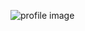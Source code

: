 ![profile image](https://avatars2.githubusercontent.com/u/40158650?s=400&u=50270a85d90a07fa46fe1dbb5c195c65f3d64e7a&v=4)
